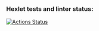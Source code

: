 ### Hexlet tests and linter status:
[![Actions Status](https://github.com/EweParo4ky/frontend-project-11/workflows/hexlet-check/badge.svg)](https://github.com/EweParo4ky/frontend-project-11/actions)